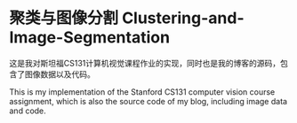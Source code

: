 # 聚类与图像分割 Clustering-and-Image-Segmentation

这是我对斯坦福CS131计算机视觉课程作业的实现，同时也是我的博客的源码，包含了图像数据以及代码。

This is my implementation of the Stanford CS131 computer vision course assignment, which is also the source code of my blog, including image data and code.

